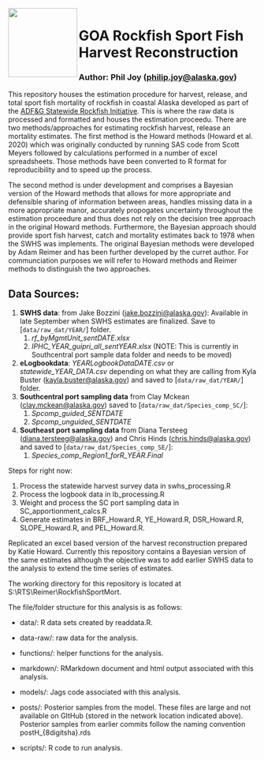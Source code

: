 <img align="left" src="https://github.com/commfish/cr_brf/blob/main/figures/SRIlogo.jfif" width="140">

# GOA Rockfish Sport Fish Harvest Reconstruction

### Author: Phil Joy (philip.joy@alaska.gov)

This repository houses the estimation procedure for harvest, release, and total sport fish mortality of rockfish in coastal Alaska developed as part of the [ADF&G Statewide Rockfish Initiative](https://stateofalaska.sharepoint.com/teams/DFGSPFStatewideRockfishInitiativeTeam). This is where the raw data is processed and formatted and houses the estimation proceedu. There are two methods/approaches for estimating rockfish harvest, release an mortality estimates. The first method is the Howard methods (Howard et al. 2020) which was originally conducted by running SAS code from Scott Meyers followed by calculations performed in a number of excel spreadsheets. Those methods have been converted to R format for reproducibility and to speed up the process. 

The second method is under development and comprises a Bayesian version of the Howard methods that allows for more appropriate and defensible sharing of information between areas, handles missing data in a more appropriate manor, accurately propogates uncertainty throughout the estimation proceedure and thus does not rely on the decision tree approach in the original Howard methods. Furthermore, the Bayesian approach should provide sport fish harvest, catch and mortality estimates back to 1978 when the SWHS was implements. The original Bayesian methods were developed by Adam Reimer and has been further developed by the curret author. For communciation purposes we will refer to Howard methods and Reimer methods to distinguish the two approaches. 

## Data Sources:

1. **SWHS data**: from Jake Bozzini (jake.bozzini@alaska.gov): Available in late September when SWHS estimates are finalized. Save to [`data/raw_dat/YEAR/`] folder.
   1. *rf_byMgmtUnit_sentDATE.xlsx*
   2. *IPHC_YEAR_guipri_all_sentYEAR.xlsx* (NOTE: This is currently in Southcentral port sample data folder and needs to be moved) 
3. **eLogbookdata**: *YEARLogbookDataDATE.csv* or *statewide_YEAR_DATA.csv* depending on what they are calling from Kyla Buster (kayla.buster@alaska.gov) and saved to [`data/raw_dat/YEAR/`] folder. 
4. **Southcentral port sampling data** from Clay Mckean (clay.mckean@alaska.gov) saved to [`data/raw_dat/Species_comp_SC/`]:
   1. *Spcomp_guided_SENTDATE*
   2. *Spcomp_unguided_SENTDATE*
6. **Southeast port sampling data** from Diana Tersteeg (diana.tersteeg@alaska.gov) and Chris Hinds (chris.hinds@alaska.gov) and saved to [`data/raw_dat/Species_comp_SE/`]:
   1. *Species_comp_Region1_forR_YEAR.Final*

Steps for right now:

1. Process the statewide harvest survey data in swhs_processing.R
2. Process the logbook data in lb_processing.R
3. Weight and process the SC port sampling data in SC_apportionment_calcs.R
4. Generate estimates in BRF_Howard.R, YE_Howard.R, DSR_Howard.R, SLOPE_Howard.R, and PEL_Howard.R.

Replicated an excel based version of the harvest reconstruction prepared by Katie Howard. Currently this repository contains a Bayesian version of the same estimates although the objective was to add earlier SWHS data to the analysis to extend the time series of estimates.

The working directory for this repository is located at S:\\RTS\\Reimer\\RockfishSportMort.

The file/folder structure for this analysis is as follows:

-   data/: R data sets created by readdata.R.

-   data-raw/: raw data for the analysis.

-   functions/: helper functions for the analysis.

-   markdown/: RMarkdown document  and html output associated with this analysis. 

-   models/: Jags code associated with this analysis.

-   posts/: Posterior samples from the model. These files are large and not available on GItHub (stored in the network location indicated above). Posterior samples from earlier commits follow the naming convention postH_{8digitsha}.rds

-   scripts/: R code to run analysis.
